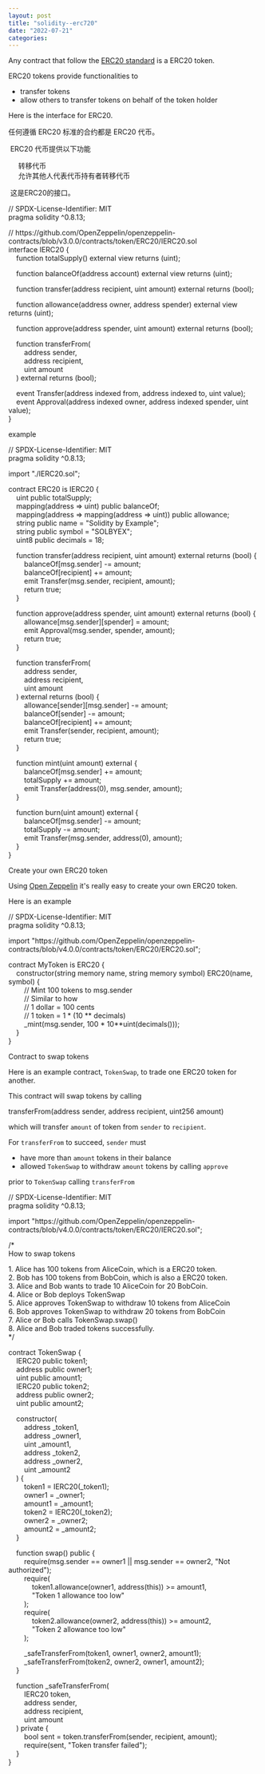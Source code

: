 ```yaml
---
layout: post
title: "solidity--erc720"
date: "2022-07-21"
categories: 
---
```

<p>Any contract that follow the <a href="https://eips.ethereum.org/EIPS/eip-20" target="__blank">ERC20 standard</a> is a ERC20 token.</p>

<p>ERC20 tokens provide functionalities to</p>

<ul>
	<li>transfer tokens</li>
	<li>allow others to transfer tokens on behalf of the token holder</li>
</ul>

<p>Here is the interface for ERC20.</p>

<p>任何遵循 ERC20 标准的合约都是 ERC20 代币。</p>

<p>&nbsp;ERC20 代币提供以下功能</p>

<p>&nbsp;&nbsp;&nbsp;&nbsp; 转移代币<br />
&nbsp;&nbsp;&nbsp;&nbsp; 允许其他人代表代币持有者转移代币</p>

<p>&nbsp;这是ERC20的接口。</p>

<p>// SPDX-License-Identifier: MIT<br />
pragma solidity ^0.8.13;</p>

<p>// https://github.com/OpenZeppelin/openzeppelin-contracts/blob/v3.0.0/contracts/token/ERC20/IERC20.sol<br />
interface IERC20 {<br />
&nbsp;&nbsp;&nbsp; function totalSupply() external view returns (uint);</p>

<p>&nbsp;&nbsp;&nbsp; function balanceOf(address account) external view returns (uint);</p>

<p>&nbsp;&nbsp;&nbsp; function transfer(address recipient, uint amount) external returns (bool);</p>

<p>&nbsp;&nbsp;&nbsp; function allowance(address owner, address spender) external view returns (uint);</p>

<p>&nbsp;&nbsp;&nbsp; function approve(address spender, uint amount) external returns (bool);</p>

<p>&nbsp;&nbsp;&nbsp; function transferFrom(<br />
&nbsp;&nbsp;&nbsp;&nbsp;&nbsp;&nbsp;&nbsp; address sender,<br />
&nbsp;&nbsp;&nbsp;&nbsp;&nbsp;&nbsp;&nbsp; address recipient,<br />
&nbsp;&nbsp;&nbsp;&nbsp;&nbsp;&nbsp;&nbsp; uint amount<br />
&nbsp;&nbsp;&nbsp; ) external returns (bool);</p>

<p>&nbsp;&nbsp;&nbsp; event Transfer(address indexed from, address indexed to, uint value);<br />
&nbsp;&nbsp;&nbsp; event Approval(address indexed owner, address indexed spender, uint value);<br />
}</p>

<p>example</p>

<p>// SPDX-License-Identifier: MIT<br />
pragma solidity ^0.8.13;</p>

<p>import &quot;./IERC20.sol&quot;;</p>

<p>contract ERC20 is IERC20 {<br />
&nbsp;&nbsp;&nbsp; uint public totalSupply;<br />
&nbsp;&nbsp;&nbsp; mapping(address =&gt; uint) public balanceOf;<br />
&nbsp;&nbsp;&nbsp; mapping(address =&gt; mapping(address =&gt; uint)) public allowance;<br />
&nbsp;&nbsp;&nbsp; string public name = &quot;Solidity by Example&quot;;<br />
&nbsp;&nbsp;&nbsp; string public symbol = &quot;SOLBYEX&quot;;<br />
&nbsp;&nbsp;&nbsp; uint8 public decimals = 18;</p>

<p>&nbsp;&nbsp;&nbsp; function transfer(address recipient, uint amount) external returns (bool) {<br />
&nbsp;&nbsp;&nbsp;&nbsp;&nbsp;&nbsp;&nbsp; balanceOf[msg.sender] -= amount;<br />
&nbsp;&nbsp;&nbsp;&nbsp;&nbsp;&nbsp;&nbsp; balanceOf[recipient] += amount;<br />
&nbsp;&nbsp;&nbsp;&nbsp;&nbsp;&nbsp;&nbsp; emit Transfer(msg.sender, recipient, amount);<br />
&nbsp;&nbsp;&nbsp;&nbsp;&nbsp;&nbsp;&nbsp; return true;<br />
&nbsp;&nbsp;&nbsp; }</p>

<p>&nbsp;&nbsp;&nbsp; function approve(address spender, uint amount) external returns (bool) {<br />
&nbsp;&nbsp;&nbsp;&nbsp;&nbsp;&nbsp;&nbsp; allowance[msg.sender][spender] = amount;<br />
&nbsp;&nbsp;&nbsp;&nbsp;&nbsp;&nbsp;&nbsp; emit Approval(msg.sender, spender, amount);<br />
&nbsp;&nbsp;&nbsp;&nbsp;&nbsp;&nbsp;&nbsp; return true;<br />
&nbsp;&nbsp;&nbsp; }</p>

<p>&nbsp;&nbsp;&nbsp; function transferFrom(<br />
&nbsp;&nbsp;&nbsp;&nbsp;&nbsp;&nbsp;&nbsp; address sender,<br />
&nbsp;&nbsp;&nbsp;&nbsp;&nbsp;&nbsp;&nbsp; address recipient,<br />
&nbsp;&nbsp;&nbsp;&nbsp;&nbsp;&nbsp;&nbsp; uint amount<br />
&nbsp;&nbsp;&nbsp; ) external returns (bool) {<br />
&nbsp;&nbsp;&nbsp;&nbsp;&nbsp;&nbsp;&nbsp; allowance[sender][msg.sender] -= amount;<br />
&nbsp;&nbsp;&nbsp;&nbsp;&nbsp;&nbsp;&nbsp; balanceOf[sender] -= amount;<br />
&nbsp;&nbsp;&nbsp;&nbsp;&nbsp;&nbsp;&nbsp; balanceOf[recipient] += amount;<br />
&nbsp;&nbsp;&nbsp;&nbsp;&nbsp;&nbsp;&nbsp; emit Transfer(sender, recipient, amount);<br />
&nbsp;&nbsp;&nbsp;&nbsp;&nbsp;&nbsp;&nbsp; return true;<br />
&nbsp;&nbsp;&nbsp; }</p>

<p>&nbsp;&nbsp;&nbsp; function mint(uint amount) external {<br />
&nbsp;&nbsp;&nbsp;&nbsp;&nbsp;&nbsp;&nbsp; balanceOf[msg.sender] += amount;<br />
&nbsp;&nbsp;&nbsp;&nbsp;&nbsp;&nbsp;&nbsp; totalSupply += amount;<br />
&nbsp;&nbsp;&nbsp;&nbsp;&nbsp;&nbsp;&nbsp; emit Transfer(address(0), msg.sender, amount);<br />
&nbsp;&nbsp;&nbsp; }</p>

<p>&nbsp;&nbsp;&nbsp; function burn(uint amount) external {<br />
&nbsp;&nbsp;&nbsp;&nbsp;&nbsp;&nbsp;&nbsp; balanceOf[msg.sender] -= amount;<br />
&nbsp;&nbsp;&nbsp;&nbsp;&nbsp;&nbsp;&nbsp; totalSupply -= amount;<br />
&nbsp;&nbsp;&nbsp;&nbsp;&nbsp;&nbsp;&nbsp; emit Transfer(msg.sender, address(0), amount);<br />
&nbsp;&nbsp;&nbsp; }<br />
}</p>

<p id="create-your-own-erc20-token">Create your own ERC20 token</p>

<p>Using <a href="https://github.com/OpenZeppelin/openzeppelin-contracts" target="__blank">Open Zeppelin</a> it&#39;s really easy to create your own ERC20 token.</p>

<p>Here is an example</p>

<p>// SPDX-License-Identifier: MIT<br />
pragma solidity ^0.8.13;</p>

<p>import &quot;https://github.com/OpenZeppelin/openzeppelin-contracts/blob/v4.0.0/contracts/token/ERC20/ERC20.sol&quot;;</p>

<p>contract MyToken is ERC20 {<br />
&nbsp;&nbsp;&nbsp; constructor(string memory name, string memory symbol) ERC20(name, symbol) {<br />
&nbsp;&nbsp;&nbsp;&nbsp;&nbsp;&nbsp;&nbsp; // Mint 100 tokens to msg.sender<br />
&nbsp;&nbsp;&nbsp;&nbsp;&nbsp;&nbsp;&nbsp; // Similar to how<br />
&nbsp;&nbsp;&nbsp;&nbsp;&nbsp;&nbsp;&nbsp; // 1 dollar = 100 cents<br />
&nbsp;&nbsp;&nbsp;&nbsp;&nbsp;&nbsp;&nbsp; // 1 token = 1 * (10 ** decimals)<br />
&nbsp;&nbsp;&nbsp;&nbsp;&nbsp;&nbsp;&nbsp; _mint(msg.sender, 100 * 10**uint(decimals()));<br />
&nbsp;&nbsp;&nbsp; }<br />
}</p>

<p id="contract-to-swap-tokens">Contract to swap tokens</p>

<p>Here is an example contract, <code>TokenSwap</code>, to trade one ERC20 token for another.</p>

<p>This contract will swap tokens by calling</p>

<p>transferFrom(address sender, address recipient, uint256 amount)</p>

<p>which will transfer <code>amount</code> of token from <code>sender</code> to <code>recipient</code>.</p>

<p>For <code>transferFrom</code> to succeed, <code>sender</code> must</p>

<ul>
	<li>have more than <code>amount</code> tokens in their balance</li>
	<li>allowed <code>TokenSwap</code> to withdraw <code>amount</code> tokens by calling <code>approve</code></li>
</ul>

<p>prior to <code>TokenSwap</code> calling <code>transferFrom</code></p>

<p>// SPDX-License-Identifier: MIT<br />
pragma solidity ^0.8.13;</p>

<p>import &quot;https://github.com/OpenZeppelin/openzeppelin-contracts/blob/v4.0.0/contracts/token/ERC20/IERC20.sol&quot;;</p>

<p>/*<br />
How to swap tokens</p>

<p>1. Alice has 100 tokens from AliceCoin, which is a ERC20 token.<br />
2. Bob has 100 tokens from BobCoin, which is also a ERC20 token.<br />
3. Alice and Bob wants to trade 10 AliceCoin for 20 BobCoin.<br />
4. Alice or Bob deploys TokenSwap<br />
5. Alice approves TokenSwap to withdraw 10 tokens from AliceCoin<br />
6. Bob approves TokenSwap to withdraw 20 tokens from BobCoin<br />
7. Alice or Bob calls TokenSwap.swap()<br />
8. Alice and Bob traded tokens successfully.<br />
*/</p>

<p>contract TokenSwap {<br />
&nbsp;&nbsp;&nbsp; IERC20 public token1;<br />
&nbsp;&nbsp;&nbsp; address public owner1;<br />
&nbsp;&nbsp;&nbsp; uint public amount1;<br />
&nbsp;&nbsp;&nbsp; IERC20 public token2;<br />
&nbsp;&nbsp;&nbsp; address public owner2;<br />
&nbsp;&nbsp;&nbsp; uint public amount2;</p>

<p>&nbsp;&nbsp;&nbsp; constructor(<br />
&nbsp;&nbsp;&nbsp;&nbsp;&nbsp;&nbsp;&nbsp; address _token1,<br />
&nbsp;&nbsp;&nbsp;&nbsp;&nbsp;&nbsp;&nbsp; address _owner1,<br />
&nbsp;&nbsp;&nbsp;&nbsp;&nbsp;&nbsp;&nbsp; uint _amount1,<br />
&nbsp;&nbsp;&nbsp;&nbsp;&nbsp;&nbsp;&nbsp; address _token2,<br />
&nbsp;&nbsp;&nbsp;&nbsp;&nbsp;&nbsp;&nbsp; address _owner2,<br />
&nbsp;&nbsp;&nbsp;&nbsp;&nbsp;&nbsp;&nbsp; uint _amount2<br />
&nbsp;&nbsp;&nbsp; ) {<br />
&nbsp;&nbsp;&nbsp;&nbsp;&nbsp;&nbsp;&nbsp; token1 = IERC20(_token1);<br />
&nbsp;&nbsp;&nbsp;&nbsp;&nbsp;&nbsp;&nbsp; owner1 = _owner1;<br />
&nbsp;&nbsp;&nbsp;&nbsp;&nbsp;&nbsp;&nbsp; amount1 = _amount1;<br />
&nbsp;&nbsp;&nbsp;&nbsp;&nbsp;&nbsp;&nbsp; token2 = IERC20(_token2);<br />
&nbsp;&nbsp;&nbsp;&nbsp;&nbsp;&nbsp;&nbsp; owner2 = _owner2;<br />
&nbsp;&nbsp;&nbsp;&nbsp;&nbsp;&nbsp;&nbsp; amount2 = _amount2;<br />
&nbsp;&nbsp;&nbsp; }</p>

<p>&nbsp;&nbsp;&nbsp; function swap() public {<br />
&nbsp;&nbsp;&nbsp;&nbsp;&nbsp;&nbsp;&nbsp; require(msg.sender == owner1 || msg.sender == owner2, &quot;Not authorized&quot;);<br />
&nbsp;&nbsp;&nbsp;&nbsp;&nbsp;&nbsp;&nbsp; require(<br />
&nbsp;&nbsp;&nbsp;&nbsp;&nbsp;&nbsp;&nbsp;&nbsp;&nbsp;&nbsp;&nbsp; token1.allowance(owner1, address(this)) &gt;= amount1,<br />
&nbsp;&nbsp;&nbsp;&nbsp;&nbsp;&nbsp;&nbsp;&nbsp;&nbsp;&nbsp;&nbsp; &quot;Token 1 allowance too low&quot;<br />
&nbsp;&nbsp;&nbsp;&nbsp;&nbsp;&nbsp;&nbsp; );<br />
&nbsp;&nbsp;&nbsp;&nbsp;&nbsp;&nbsp;&nbsp; require(<br />
&nbsp;&nbsp;&nbsp;&nbsp;&nbsp;&nbsp;&nbsp;&nbsp;&nbsp;&nbsp;&nbsp; token2.allowance(owner2, address(this)) &gt;= amount2,<br />
&nbsp;&nbsp;&nbsp;&nbsp;&nbsp;&nbsp;&nbsp;&nbsp;&nbsp;&nbsp;&nbsp; &quot;Token 2 allowance too low&quot;<br />
&nbsp;&nbsp;&nbsp;&nbsp;&nbsp;&nbsp;&nbsp; );</p>

<p>&nbsp;&nbsp;&nbsp;&nbsp;&nbsp;&nbsp;&nbsp; _safeTransferFrom(token1, owner1, owner2, amount1);<br />
&nbsp;&nbsp;&nbsp;&nbsp;&nbsp;&nbsp;&nbsp; _safeTransferFrom(token2, owner2, owner1, amount2);<br />
&nbsp;&nbsp;&nbsp; }</p>

<p>&nbsp;&nbsp;&nbsp; function _safeTransferFrom(<br />
&nbsp;&nbsp;&nbsp;&nbsp;&nbsp;&nbsp;&nbsp; IERC20 token,<br />
&nbsp;&nbsp;&nbsp;&nbsp;&nbsp;&nbsp;&nbsp; address sender,<br />
&nbsp;&nbsp;&nbsp;&nbsp;&nbsp;&nbsp;&nbsp; address recipient,<br />
&nbsp;&nbsp;&nbsp;&nbsp;&nbsp;&nbsp;&nbsp; uint amount<br />
&nbsp;&nbsp;&nbsp; ) private {<br />
&nbsp;&nbsp;&nbsp;&nbsp;&nbsp;&nbsp;&nbsp; bool sent = token.transferFrom(sender, recipient, amount);<br />
&nbsp;&nbsp;&nbsp;&nbsp;&nbsp;&nbsp;&nbsp; require(sent, &quot;Token transfer failed&quot;);<br />
&nbsp;&nbsp;&nbsp; }<br />
}</p>

<p>&nbsp;</p>

